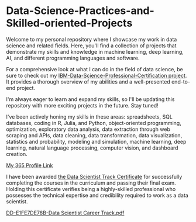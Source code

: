 # Data-Science-Practices-and-Skilled-oriented-Projects

Welcome to my personal repository where I showcase my work in data science and related fields. Here, you'll find a collection of projects that demonstrate my skills and knowledge in machine learning, deep learning, AI, and different programming languages and software.

For a comprehensive look at what I can do in the field of data science, be sure to check out my [IBM-Data-Science-Professional-Certification project](https://github.com/Feem-NS/IBM-Data-Science-Professional-Certification/tree/main/IBM-Module-10%20Applied-Data-Science-Capstone%20(Project)). It provides a thorough overview of my abilities and a well-presented end-to-end project.

I'm always eager to learn and expand my skills, so I'll be updating this repository with more exciting projects in the future. Stay tuned!

I've been actively honing my skills in these areas: spreadsheets, SQL databases, coding in R, Julia, and Python, object-oriented programming, optimization, exploratory data analysis, data extraction through web scraping and APIs, data cleaning, data transformation, data visualization, statistics and probability, modeling and simulation, machine learning, deep learning, natural language processing, computer vision, and dashboard creation.



[My 365 Profile Link](https://learn.365datascience.com/profile/natthapong-sueviriyapan/)

I have been awarded [the Data Scientist Track Certificate](https://learn.365datascience.com/certificates/DD-E1FE7DE78B/) for successfully completing the courses in the curriculum and passing their final exam. Holding this certificate verifies being a highly-skilled professional who possesses the technical expertise and credibility required to work as a data scientist.

[DD-E1FE7DE78B-Data Scientist Career Track.pdf](https://github.com/Feem-NS/Data-Science-Practices-and-Skilled-oriented-Projects/files/10751910/DD-E1FE7DE78B-Data.Scientist.Career.Track.pdf)
